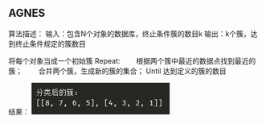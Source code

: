 ## AGNES
 
算法描述： 
输入：包含N个对象的数据库，终止条件簇的数目k 
输出：k个簇，达到终止条件规定的簇数目 
 

将每个对象当成一个初始簇 
Repeat: 
&emsp;&emsp;根据两个簇中最近的数据点找到最近的簇；
&emsp;&emsp;合并两个簇，生成新的簇的集合；
Until 达到定义的簇的数目 
 
 

结果： 
![result](imgs/result.png)